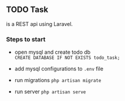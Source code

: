 

## TODO Task

 is a REST api using Laravel.

### Steps to start

- open mysql and create todo db  
`CREATE DATABASE IF NOT EXISTS todo_task;`
- add mysql configurations to `.env` file

- run migrations `php artisan migrate`
- run server `php artisan serve`
